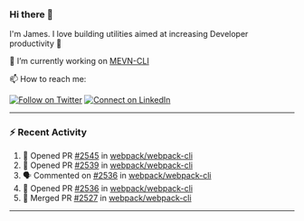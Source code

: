 ### Hi there 👋

I'm James. I love building utilities aimed at increasing Developer productivity :raised_hands: 

🔭 I’m currently working on [MEVN-CLI](https://github.com/madlabsinc/mevn-cli)

📫 How to reach me:

[![Follow on Twitter](https://img.shields.io/badge/--twitter?label=Twitter&logo=Twitter&style=social)](https://twitter.com/james_madhacks) [![Connect on LinkedIn](https://img.shields.io/badge/--linkedin?label=LinkedIn&logo=LinkedIn&style=social)](https://www.linkedin.com/in/jamesgeorge007)

---

### :zap: Recent Activity

<!--START_SECTION:activity-->
1. 💪 Opened PR [#2545](https://github.com/webpack/webpack-cli/pull/2545) in [webpack/webpack-cli](https://github.com/webpack/webpack-cli)
2. 💪 Opened PR [#2539](https://github.com/webpack/webpack-cli/pull/2539) in [webpack/webpack-cli](https://github.com/webpack/webpack-cli)
3. 🗣 Commented on [#2536](https://github.com/webpack/webpack-cli/issues/2536) in [webpack/webpack-cli](https://github.com/webpack/webpack-cli)
4. 💪 Opened PR [#2536](https://github.com/webpack/webpack-cli/pull/2536) in [webpack/webpack-cli](https://github.com/webpack/webpack-cli)
5. 🎉 Merged PR [#2527](https://github.com/webpack/webpack-cli/pull/2527) in [webpack/webpack-cli](https://github.com/webpack/webpack-cli)
<!--END_SECTION:activity-->

---

<!--
**jamesgeorge007/jamesgeorge007** is a ✨ _special_ ✨ repository because its `README.md` (this file) appears on your GitHub profile.

Here are some ideas to get you started:

- 🌱 I’m currently learning ...
- 👯 I’m looking to collaborate on ...
- 🤔 I’m looking for help with ...
- 💬 Ask me about ...
- 😄 Pronouns: ...
- ⚡ Fun fact: ...
-->
